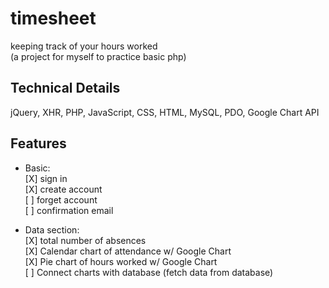 # timesheet
keeping track of your hours worked <br>
(a project for myself to practice basic php)

## Technical Details
jQuery, XHR, PHP, JavaScript, CSS, HTML, MySQL, PDO, Google Chart API

## Features
* Basic: <br>
[X] sign in <br>
[X] create account <br>
[ ] forget account <br>
[ ] confirmation email <br>

* Data section:<br>
[X] total number of absences <br>
[X] Calendar chart of attendance w/ Google Chart <br>
[X] Pie chart of hours worked w/ Google Chart <br>
[ ] Connect charts with database (fetch data from database) <br>


